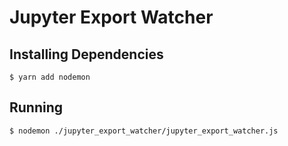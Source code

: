 # Jupyter Export Watcher

## Installing Dependencies
`$ yarn add nodemon`

## Running
`$ nodemon ./jupyter_export_watcher/jupyter_export_watcher.js`